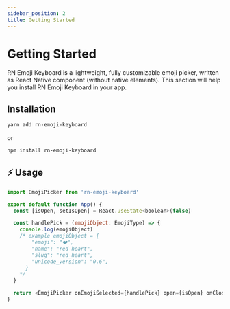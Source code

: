 ```yaml
---
sidebar_position: 2
title: Getting Started
---
```


# Getting Started

RN Emoji Keyboard is a lightweight, fully customizable emoji picker, written as React Native component (without native elements). This section will help you install RN Emoji Keyboard in your app.

## Installation

```sh
yarn add rn-emoji-keyboard
```

or

```sh
npm install rn-emoji-keyboard
```

## ⚡️ Usage

```js
import EmojiPicker from 'rn-emoji-keyboard'

export default function App() {
  const [isOpen, setIsOpen] = React.useState<boolean>(false)

  const handlePick = (emojiObject: EmojiType) => {
    console.log(emojiObject)
    /* example emojiObject = {
        "emoji": "❤️",
        "name": "red heart",
        "slug": "red_heart",
        "unicode_version": "0.6",
      }
    */
  }

  return <EmojiPicker onEmojiSelected={handlePick} open={isOpen} onClose={() => setIsOpen(false)} />
}
```
